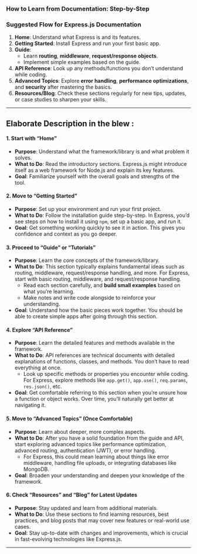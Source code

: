 
### **How to Learn from Documentation: Step-by-Step**
### Suggested Flow for Express.js Documentation

1. **Home**: Understand what Express is and its features.
2. **Getting Started**: Install Express and run your first basic app.
3. **Guide**:
   - Learn **routing**, **middleware**, **request/response objects**.
   - Implement simple examples based on the guide.
4. **API Reference**: Look up any methods/functions you don’t understand while coding.
5. **Advanced Topics**: Explore **error handling**, **performance optimizations**, and **security** after mastering the basics.
6. **Resources/Blog**: Check these sections regularly for new tips, updates, or case studies to sharpen your skills.

----

## Elaborate Description in the blew : 
#### 1. **Start with “Home”**
   - **Purpose**: Understand what the framework/library is and what problem it solves.
   - **What to Do**: Read the introductory sections. Express.js might introduce itself as a web framework for Node.js and explain its key features.
   - **Goal**: Familiarize yourself with the overall goals and strengths of the tool.

#### 2. **Move to “Getting Started”**
   - **Purpose**: Set up your environment and run your first project.
   - **What to Do**: Follow the installation guide step-by-step. In Express, you’d see steps on how to install it using `npm`, set up a basic app, and run it.
   - **Goal**: Get something working quickly to see it in action. This gives you confidence and context as you go deeper.

#### 3. **Proceed to “Guide” or “Tutorials”**
   - **Purpose**: Learn the core concepts of the framework/library.
   - **What to Do**: This section typically explains fundamental ideas such as routing, middleware, request/response handling, and more. For Express, start with basic routing, middleware, and request/response handling.
     - Read each section carefully, and **build small examples** based on what you’re learning.
     - Make notes and write code alongside to reinforce your understanding.
   - **Goal**: Understand how the basic pieces work together. You should be able to create simple apps after going through this section.

#### 4. **Explore “API Reference”**
   - **Purpose**: Learn the detailed features and methods available in the framework.
   - **What to Do**: API references are technical documents with detailed explanations of functions, classes, and methods. You don’t have to read everything at once.
     - Look up specific methods or properties you encounter while coding. For Express, explore methods like `app.get()`, `app.use()`, `req.params`, `res.json()`, etc.
   - **Goal**: Get comfortable referring to this section when you’re unsure how a function or object works. Over time, you’ll naturally get better at navigating it.

#### 5. **Move to “Advanced Topics” (Once Comfortable)**
   - **Purpose**: Learn about deeper, more complex aspects.
   - **What to Do**: After you have a solid foundation from the guide and API, start exploring advanced topics like performance optimization, advanced routing, authentication (JWT), or error handling. 
     - For Express, this could mean learning about things like error middleware, handling file uploads, or integrating databases like MongoDB.
   - **Goal**: Broaden your understanding and deepen your knowledge of the framework.

#### 6. **Check “Resources” and “Blog” for Latest Updates**
   - **Purpose**: Stay updated and learn from additional materials.
   - **What to Do**: Use these sections to find learning resources, best practices, and blog posts that may cover new features or real-world use cases.
   - **Goal**: Stay up-to-date with changes and improvements, which is crucial in fast-evolving technologies like Express.js.

---



